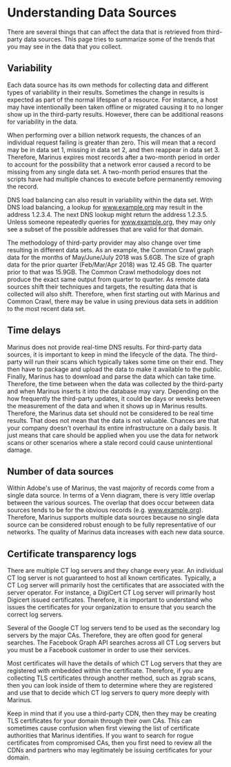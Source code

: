 # Understanding Data Sources

There are several things that can affect the data that is retrieved from third-party data sources. This page tries to summarize some of the trends that you may see in the data that you collect.

## Variability
Each data source has its own methods for collecting data and different types of variability in their results. Sometimes the change in results is expected as part of the normal lifespan of a resource. For instance, a host may have intentionally been taken offline or migrated causing it to no longer show up in the third-party results. However, there can be additional reasons for variability in the data.

When performing over a billion network requests, the chances of an individual request failing is greater than zero. This will mean that a record may be in data set 1, missing in data set 2, and then reappear in data set 3. Therefore, Marinus expires most records after a two-month period in order to account for the possibility that a network error caused a record to be missing from any single data set. A two-month period ensures that the scripts have had multiple chances to execute before permanently removing the record.

DNS load balancing can also result in variability within the data set. With DNS load balancing, a lookup for www.example.org may result in the address 1.2.3.4. The next DNS lookup might return the address 1.2.3.5. Unless someone repeatedly queries for www.example.org, they may only see a subset of the possible addresses that are valid for that domain.

The methodology of third-party provider may also change over time resulting in different data sets. As an example, the Common Crawl graph data for the months of May/June/July 2018 was 5.6GB. The size of graph data for the prior quarter (Feb/Mar/Apr 2018) was 12.45 GB. The quarter prior to that was 15.9GB. The Common Crawl methodology does not produce the exact same output from quarter to quarter. As remote data sources shift their techniques and targets, the resulting data that is collected will also shift. Therefore, when first starting out with Marinus and Common Crawl, there may be value in using previous data sets in addition to the most recent data set.

## Time delays
Marinus does not provide real-time DNS results. For third-party data sources, it is important to keep in mind the lifecycle of the data. The third-party will run their scans which typically takes some time on their end. They then have to package and upload the data to make it available to the public. Finally, Marinus has to download and parse the data which can take time. Therefore, the time between when the data was collected by the third-party and when Marinus inserts it into the database may vary. Depending on the how frequently the third-party updates, it could be days or weeks between the measurement of the data and when it shows up in Marinus results. Therefore, the Marinus data set should not be considered to be real time results. That does not mean that the data is not valuable. Chances are that your company doesn't overhaul its entire infrastructure on a daily basis. It just means that care should be applied when you use the data for network scans or other scenarios where a stale record could cause unintentional damage.

## Number of data sources
Within Adobe's use of Marinus, the vast majority of records come from a single data source. In terms of a Venn diagram, there is very little overlap between the various sources. The overlap that does occur between data sources tends to be for the obvious records (e.g. www.example.org). Therefore, Marinus supports multiple data sources because no single data source can be considered robust enough to be fully representative of our networks. The quality of Marinus data increases with each new data source.

## Certificate transparency logs
There are multiple CT log servers and they change every year. An individual CT log server is not guaranteed to host all known certificates. Typically, a CT Log server will primarily host the certificates that are associated with the server operator. For instance, a DigiCert CT Log server will primarily host Digicert issued certificates. Therefore, it is important to understand who issues the certificates for your organization to ensure that you search the correct log servers.

Several of the Google CT log servers tend to be used as the secondary log servers by the major CAs. Therefore, they are often good for general searches. The Facebook Graph API searches across all CT Log servers but you must be a Facebook customer in order to use their services.

Most certificates will have the details of which CT Log servers that they are registered with embedded within the certificate. Therefore, if you are collecting TLS certificates through another method, such as zgrab scans, then you can look inside of them to determine where they are registered and use that to decide which CT log servers to query more deeply with Marinus.

Keep in mind that if you use a third-party CDN, then they may be creating TLS certificates for your domain through their own CAs. This can sometimes cause confusion when first viewing the list of certificate authorities that Marinus identifies. If you want to search for rogue certificates from compromised CAs, then you first need to review all the CDNs and partners who may legitimately be issuing certificates for your domain.
